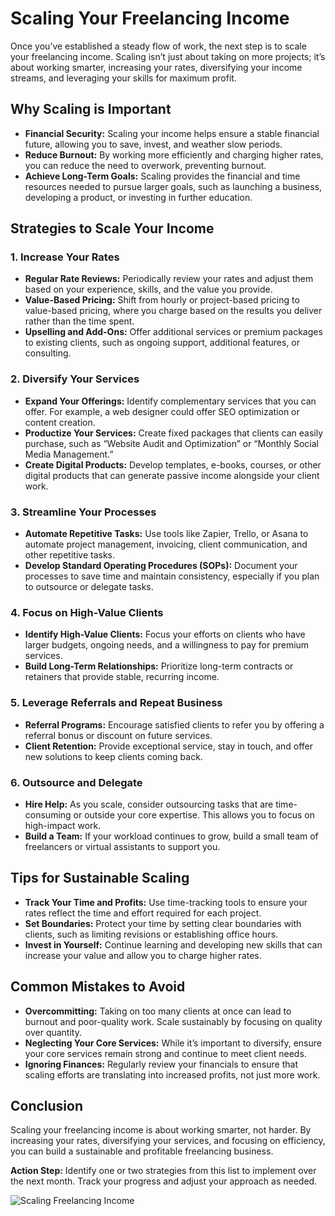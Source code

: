 # Scaling Your Freelancing Income

Once you’ve established a steady flow of work, the next step is to scale your freelancing income. Scaling isn’t just about taking on more projects; it’s about working smarter, increasing your rates, diversifying your income streams, and leveraging your skills for maximum profit.

## Why Scaling is Important

- **Financial Security:** Scaling your income helps ensure a stable financial future, allowing you to save, invest, and weather slow periods.
- **Reduce Burnout:** By working more efficiently and charging higher rates, you can reduce the need to overwork, preventing burnout.
- **Achieve Long-Term Goals:** Scaling provides the financial and time resources needed to pursue larger goals, such as launching a business, developing a product, or investing in further education.

## Strategies to Scale Your Income

### 1. **Increase Your Rates**

- **Regular Rate Reviews:** Periodically review your rates and adjust them based on your experience, skills, and the value you provide.
- **Value-Based Pricing:** Shift from hourly or project-based pricing to value-based pricing, where you charge based on the results you deliver rather than the time spent.
- **Upselling and Add-Ons:** Offer additional services or premium packages to existing clients, such as ongoing support, additional features, or consulting.

### 2. **Diversify Your Services**

- **Expand Your Offerings:** Identify complementary services that you can offer. For example, a web designer could offer SEO optimization or content creation.
- **Productize Your Services:** Create fixed packages that clients can easily purchase, such as “Website Audit and Optimization” or “Monthly Social Media Management.”
- **Create Digital Products:** Develop templates, e-books, courses, or other digital products that can generate passive income alongside your client work.

### 3. **Streamline Your Processes**

- **Automate Repetitive Tasks:** Use tools like Zapier, Trello, or Asana to automate project management, invoicing, client communication, and other repetitive tasks.
- **Develop Standard Operating Procedures (SOPs):** Document your processes to save time and maintain consistency, especially if you plan to outsource or delegate tasks.

### 4. **Focus on High-Value Clients**

- **Identify High-Value Clients:** Focus your efforts on clients who have larger budgets, ongoing needs, and a willingness to pay for premium services.
- **Build Long-Term Relationships:** Prioritize long-term contracts or retainers that provide stable, recurring income.

### 5. **Leverage Referrals and Repeat Business**

- **Referral Programs:** Encourage satisfied clients to refer you by offering a referral bonus or discount on future services.
- **Client Retention:** Provide exceptional service, stay in touch, and offer new solutions to keep clients coming back.

### 6. **Outsource and Delegate**

- **Hire Help:** As you scale, consider outsourcing tasks that are time-consuming or outside your core expertise. This allows you to focus on high-impact work.
- **Build a Team:** If your workload continues to grow, build a small team of freelancers or virtual assistants to support you.

## Tips for Sustainable Scaling

- **Track Your Time and Profits:** Use time-tracking tools to ensure your rates reflect the time and effort required for each project.
- **Set Boundaries:** Protect your time by setting clear boundaries with clients, such as limiting revisions or establishing office hours.
- **Invest in Yourself:** Continue learning and developing new skills that can increase your value and allow you to charge higher rates.

## Common Mistakes to Avoid

- **Overcommitting:** Taking on too many clients at once can lead to burnout and poor-quality work. Scale sustainably by focusing on quality over quantity.
- **Neglecting Your Core Services:** While it’s important to diversify, ensure your core services remain strong and continue to meet client needs.
- **Ignoring Finances:** Regularly review your financials to ensure that scaling efforts are translating into increased profits, not just more work.

## Conclusion

Scaling your freelancing income is about working smarter, not harder. By increasing your rates, diversifying your services, and focusing on efficiency, you can build a sustainable and profitable freelancing business.

**Action Step:** Identify one or two strategies from this list to implement over the next month. Track your progress and adjust your approach as needed.

![Scaling Freelancing Income](./images/scaling-freelancing-income.png)
